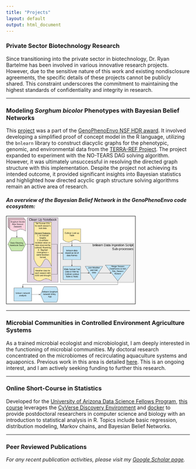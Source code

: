 ```yaml
---
title: "Projects"
layout: default
output: html_document
---
```

### Private Sector Biotechnology Research

Since transitioning into the private sector in biotechnology, Dr. Ryan Bartelme has been involved in various innovative research projects. However, due to the sensitive nature of this work and existing nondisclosure agreements, the specific details of these projects cannot be publicly shared. This constraint underscores the commitment to maintaining the highest standards of confidentiality and integrity in research.

---

### Modeling *Sorghum bicolor* Phenotypes with Bayesian Belief Networks

This [project](https://github.com/genophenoenvo/phenophasebbn) was a part of the [GenoPhenoEnvo NSF HDR award](https://genophenoenvo.github.io/). It involved developing a simplified proof of concept model in the R language, utilizing the `bnlearn` library to construct diacyclic graphs for the phenotypic, genomic, and environmental data from the [TERRA-REF Project](https://www.terraref.org/). The project expanded to experiment with the NO-TEARS DAG solving algorithm. However, it was ultimately unsuccessful in resolving the directed graph structure with this implementation. Despite the project not achieving its intended outcome, it provided significant insights into Bayesian statistics and highlighted how directed acyclic graph structure solving algorithms remain an active area of research.

#### *An overview of the Bayesian Belief Network in the GenoPhenoEnvo code ecosystem:*
<div class="image-container">
<img src="images/sorghum_bnlearn.svg" style="width:70%; border:1px solid">
</div>

---

### Microbial Communities in Controlled Environment Agriculture Systems

As a trained microbial ecologist and microbiologist, I am deeply interested in the functioning of microbial communities. My doctoral research concentrated on the microbiomes of recirculating aquaculture systems and aquaponics. Previous work in this area is detailed [here](publications.html). This is an ongoing interest, and I am actively seeking funding to further this research.

---

### Online Short-Course in Statistics

Developed for the [University of Arizona Data Science Fellows Program](https://datascience.arizona.edu/data-science-fellows/), [this course](https://github.com/rbartelme/rstudio-stats/) leverages the [CyVerse Discovery Environment](https://de.cyverse.org/de/) and [docker](https://www.docker.com/) to provide postdoctoral researchers in computer science and biology with an introduction to statistical analysis in R. Topics include basic regression, distribution modeling, Markov chains, and Bayesian Belief Networks.

---

### Peer Reviewed Publications

*For any recent publication activities, please visit my [Google Scholar page](https://scholar.google.com/citations?user=zkKcdmcAAAAJ&hl=en).*

<br><br>

